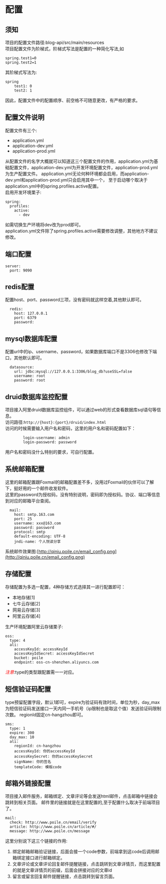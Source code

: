 # 配置

## 须知 
项目的配置文件路径:blog-api/src/main/resources
<br>
项目配置文件为阶梯式，阶梯式写法是配置的一种简化写法,如
```
spring.test1=0
spring.test2=1
```
其阶梯式写法为:
```
spring
	test1: 0
	test2: 1
```
因此，配置文件中的配置顺序、前空格不可随意更改，有严格的要求。
<br>
## 配置文件说明
配置文件有三个:
- application.yml
- application-dev.yml
- application-prod.yml

从配置文件的名字大概就可以知道这三个配置文件的作用，application.yml为基础配置文件，application-dev.yml为开发环境配置文件，application-prod.yml为生产配置文件。
application.yml无论何种环境都会启用，而application-dev.yml和application-prod.yml只会启用其中一个，
至于启动哪个取决于application.yml中的spring.profiles.active配置。
<br>
启用开发环境栗子:
```
spring:
  profiles:
    active:
      - dev
```
如需切换生产环境将dev改为prod即可。
<br>
application.yml文件除了spring.profiles.active需要修改调整，其他地方不建议修改。

## 端口配置

```
server:
  port: 9090
```

## redis配置

配置host、port、password三项，没有密码就这样空着,其他默认即可。
```
  redis:
    host: 127.0.0.1
    port: 6379
    password: 
```

## mysql数据库配置

配置url中的ip、username、password，如果数据库端口不是3306也修改下端口，其他默认即可。

```
  datasource:
    url: jdbc:mysql://127.0.0.1:3306/blog_db?useSSL=false
    username: root
    password: root
```

## druid数据库监控配置

项目接入阿里druid数据库监控组件，可以通过web的形式查看数据库sql语句等信息。
<br>
访问路径:`http://{host}:{port}/druid/index.html`
<br>
访问的时候需要输入用户名和密码，这里的用户名和密码配置如下：
```
        login-username: admin
        login-password: password
```
用户名和密码没什么特别的要求，可自行配置。

## 系统邮箱配置

这里的邮箱配置跟Foxmail的邮箱配置差不多，没用过Foxmail的伙伴可以了解下，挺好用的一个邮件收发软件。
<br>
这里的password为授权码，没有特别说明，密码即为授权码。协议、端口等信息到对应的邮箱平台查阅。

```
  mail:
    host: smtp.163.com
    port: 25
    username: xxx@163.com
    password: password
    protocol: smtp
    default-encoding: UTF-8
    jndi-name: 个人悦读分享

```
系统邮件效果图:[http://qiniu.poile.cn/email_config.png](http://qiniu.poile.cn/email_config.png)

## 存储配置

存储配置为多选一配置，4种存储方式选择其一进行配置即可：

- 本地存储[1]
- 七牛云存储[2]
- 网易云存储[3]
- 阿里云存储[4]

生产环境配置阿里云存储栗子:
```
oss:
  type: 4
  ali:
    accessKeyId: accessKeyId
    accessKeyIdSecret: accessKeyIdSecret
    bucket: poile
    endpoint: oss-cn-shenzhen.aliyuncs.com
```
<span style="color:red">*注意*</span>:type的类型跟配置需一一对应。

## 短信验证码配置

type预留配置字段，默认1即可，expire为验证码有效时间，单位为秒，day_max为短信验证码发送接口一天内同一手机号（ip限制也是取这个值）发送验证码限制次数。
regionId固定cn-hangzhou即可。

```
sms:
  type: 1
  expire: 300
  day_max: 10
  ali:
    regionId: cn-hangzhou
    accessKeyId: 你的accessKeyId
    accessKeySecret: 你的accessKeySecret
    signName: 你的签名
    templateCode: 模板code
```

## 邮箱外链接配置

项目接入邮件服务，邮箱绑定、文章评论等会发送html邮件，点击邮箱中链接会跳转到相关页面。
邮件里的链接就是在这里配置的,至于配置什么取决于前端项目了。
```
mail:
  check: http://www.poile.cn/email/verify
  article: http://www.poile.cn/article/#/
  message: http://www.poile.cn/message
```
这里分别说下这三个链接的作用: 

1. 绑定邮箱邮箱验证链接，后面会接一个code参数，前端拿到这code后调用邮箱绑定接口进行邮箱绑定。
2. 文章评论或文章评论回复邮件提醒链接，点击跳转到文章详情页，而这里配置的就是文章详情页的前缀，后面会拼接对应的文章id
3. 留言或留言回复邮件提醒链接，点击跳转到留言页面。
